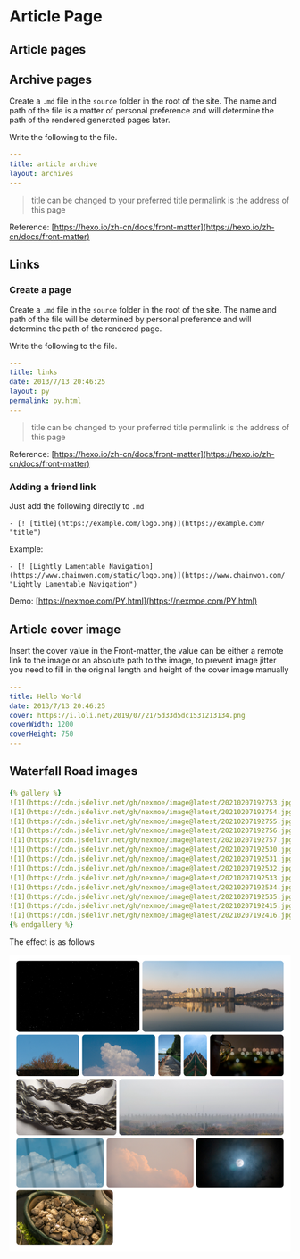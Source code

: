 # Article Page

## Article pages

## Archive pages

Create a `.md` file in the `source` folder in the root of the site. The name and path of the file is a matter of personal preference and will determine the path of the rendered generated pages later.

Write the following to the file.

```yaml
---
title: article archive
layout: archives
---
```

> title can be changed to your preferred title permalink is the address of this page

Reference: [https://hexo.io/zh-cn/docs/front-matter](https://hexo.io/zh-cn/docs/front-matter)

## Links

### Create a page

Create a `.md` file in the `source` folder in the root of the site. The name and path of the file will be determined by personal preference and will determine the path of the rendered page.

Write the following to the file.

```yaml
---
title: links
date: 2013/7/13 20:46:25
layout: py
permalink: py.html
---
```

> title can be changed to your preferred title permalink is the address of this page

Reference: [https://hexo.io/zh-cn/docs/front-matter](https://hexo.io/zh-cn/docs/front-matter)

### Adding a friend link

Just add the following directly to `.md`

```text
- [! [title](https://example.com/logo.png)](https://example.com/ "title")
```

Example:

```text
- [! [Lightly Lamentable Navigation](https://www.chainwon.com/static/logo.png)](https://www.chainwon.com/ "Lightly Lamentable Navigation")
```

Demo: [https://nexmoe.com/PY.html](https://nexmoe.com/PY.html)

## Article cover image

Insert the cover value in the Front-matter, the value can be either a remote link to the image or an absolute path to the image, to prevent image jitter you need to fill in the original length and height of the cover image manually

```yaml
---
title: Hello World
date: 2013/7/13 20:46:25
cover: https://i.loli.net/2019/07/21/5d33d5dc1531213134.png
coverWidth: 1200
coverHeight: 750
---
```

## Waterfall Road images

```yaml
{% gallery %}
![1](https://cdn.jsdelivr.net/gh/nexmoe/image@latest/20210207192753.jpg)
![1](https://cdn.jsdelivr.net/gh/nexmoe/image@latest/20210207192754.jpg)
![1](https://cdn.jsdelivr.net/gh/nexmoe/image@latest/20210207192755.jpg)
![1](https://cdn.jsdelivr.net/gh/nexmoe/image@latest/20210207192756.jpg)
![1](https://cdn.jsdelivr.net/gh/nexmoe/image@latest/20210207192757.jpg)
![1](https://cdn.jsdelivr.net/gh/nexmoe/image@latest/20210207192530.jpg)
![1](https://cdn.jsdelivr.net/gh/nexmoe/image@latest/20210207192531.jpg)
![1](https://cdn.jsdelivr.net/gh/nexmoe/image@latest/20210207192532.jpg)
![1](https://cdn.jsdelivr.net/gh/nexmoe/image@latest/20210207192533.jpg)
![1](https://cdn.jsdelivr.net/gh/nexmoe/image@latest/20210207192534.jpg)
![1](https://cdn.jsdelivr.net/gh/nexmoe/image@latest/20210207192535.jpg)
![1](https://cdn.jsdelivr.net/gh/nexmoe/image@latest/20210207192415.jpg)
![1](https://cdn.jsdelivr.net/gh/nexmoe/image@latest/20210207192416.jpg)
{% endgallery %}
```

The effect is as follows

![](../.gitbook/assets/qq-tu-pian-20210215103021.png)

